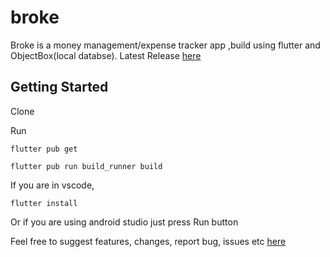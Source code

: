 # broke

Broke is a money management/expense tracker app ,build using flutter and ObjectBox(local databse).
Latest Release [here](https://github.com/DeFerence3/broke/releases)

## Getting Started
Clone

Run
```
flutter pub get
```
```
flutter pub run build_runner build
```
If you are in vscode,
```
flutter install
```
Or if you are using android studio just press Run button

Feel free to suggest features, changes, report bug, issues etc [here](https://github.com/DeFerence3/broke/issues/new)
